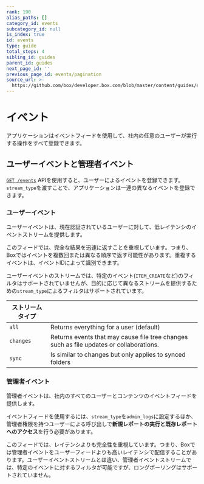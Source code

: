 ```yaml
---
rank: 190
alias_paths: []
category_id: events
subcategory_id: null
is_index: true
id: events
type: guide
total_steps: 4
sibling_id: guides
parent_id: guides
next_page_id: ''
previous_page_id: events/pagination
source_url: >-
  https://github.com/box/developer.box.com/blob/master/content/guides/events/index.md
---
```

# イベント

アプリケーションはイベントフィードを使用して、社内の任意のユーザーが実行する操作をすべて登録できます。

## ユーザーイベントと管理者イベント

[`GET /events`](e://get_events) APIを使用すると、ユーザーによるイベントを登録できます。`stream_type`を渡すことで、アプリケーションは一連の異なるイベントを登録できます。

### ユーザーイベント

ユーザーイベントは、現在認証されているユーザーに対して、低レイテンシのイベントストリームを提供します。

このフィードでは、完全な結果を迅速に返すことを重視しています。つまり、Boxではイベントを複数回または異なる順序で返す可能性があります。重複するイベントは、イベントIDによって識別できます。

ユーザーイベントのストリームでは、特定のイベント(`ITEM_CREATE`など)のフィルタはサポートされていませんが、目的に応じて異なるストリームを提供するための`stream_type`によるフィルタはサポートされています。

<!-- markdownlint-disable line-length -->

| ストリームタイプ  |                                                                                         |
| --------- | --------------------------------------------------------------------------------------- |
| `all`     | Returns everything for a user (default)                                                 |
| `changes` | Returns events that may cause file tree changes such as file updates or collaborations. |
| `sync`    | Is similar to changes but only applies to synced folders                                |

<!-- markdownlint-enable line-length -->

### 管理者イベント

管理者イベントは、社内のすべてのユーザーとコンテンツのイベントフィードを提供します。

イベントフィードを使用するには、`stream_type`を`admin_logs`に設定するほか、管理者権限を持つユーザーによる呼び出しで**新規レポートの実行と既存レポートへのアクセス**を行う必要があります。

このフィードでは、レイテンシよりも完全性を重視しています。つまり、Boxでは管理者イベントをユーザーフィードよりも高いレイテンシで配信することがあります。ユーザーイベントストリームとは違い、管理者イベントストリームでは、特定のイベントに対するフィルタが可能ですが、ロングポーリングはサポートされていません。
